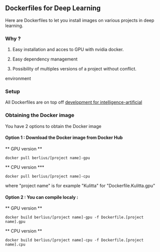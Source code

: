 ## Dockerfiles for Deep Learning

Here are Dockerfiles to let you install images on various projects in deep learning. 

### Why ?
1. Easy installation and acces to GPU with nvidia docker.

2. Easy dependency management

3. Possibility of multiples versions of a project without conflict.

environment
### Setup

All Dockerfiles are on top off [development  for intelligence-artificial]( https://github.com/berlius/artificial-intelligence)

### Obtaining the Docker image
You have 2 options to obtain the Docker image
#### Option 1 : Download the Docker image from Docker Hub

** GPU version **

````
docker pull berlius/[project name]-gpu
````
** CPU version ***

````
docker pull berlius/[project name]-cpu
````
where "project name" is for example "Kulitta" for "Dockerfile.Kulitta.gpu"

#### Option 2 : You can compile localy :

** GPU version **

````
docker build berlius/[project name]-gpu -f Dockerfile.[project name].gpu
````
** CPU version **

````
docker build berlius/[project name]-cpu -f Dockerfile.[project name].cpu
````



